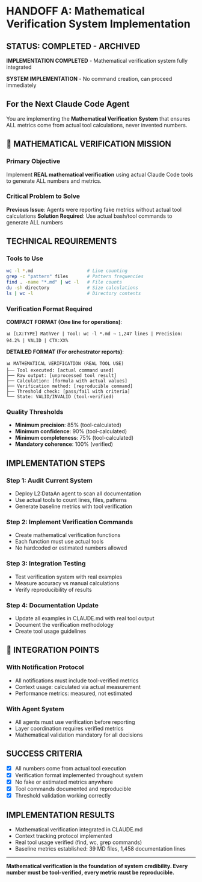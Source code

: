 # HANDOFF A: Mathematical Verification System Implementation

##  STATUS: COMPLETED - ARCHIVED

**IMPLEMENTATION COMPLETED** - Mathematical verification system fully integrated

**SYSTEM IMPLEMENTATION** - No command creation, can proceed immediately

## For the Next Claude Code Agent

You are implementing the **Mathematical Verification System** that ensures ALL metrics come from actual tool calculations, never invented numbers.

## 🧮 MATHEMATICAL VERIFICATION MISSION

### Primary Objective
Implement **REAL mathematical verification** using actual Claude Code tools to generate ALL numbers and metrics.

### Critical Problem to Solve
**Previous Issue**: Agents were reporting fake metrics without actual tool calculations
**Solution Required**: Use actual bash/tool commands to generate ALL numbers

##  TECHNICAL REQUIREMENTS

### Tools to Use
```bash
wc -l *.md                    # Line counting
grep -c "pattern" files       # Pattern frequencies  
find . -name "*.md" | wc -l   # File counts
du -sh directory              # Size calculations
ls | wc -l                    # Directory contents
```

### Verification Format Required

**COMPACT FORMAT (One line for operations)**:
```
📊 [LX:TYPE] MathVer | Tool: wc -l *.md → 1,247 lines | Precision: 94.2% | VALID | CTX:XX%
```

**DETAILED FORMAT (For orchestrator reports)**:
```
📊 MATHEMATICAL VERIFICATION (REAL TOOL USE)
├── Tool executed: [actual command used]
├── Raw output: [unprocessed tool result]
├── Calculation: [formula with actual values]
├── Verification method: [reproducible command]
├── Threshold check: [pass/fail with criteria]
└── State: VALID/INVALID (tool-verified)
```

### Quality Thresholds
- **Minimum precision**: 85% (tool-calculated)
- **Minimum confidence**: 90% (tool-calculated)  
- **Minimum completeness**: 75% (tool-calculated)
- **Mandatory coherence**: 100% (verified)

##  IMPLEMENTATION STEPS

### Step 1: Audit Current System
- Deploy L2:DataAn agent to scan all documentation
- Use actual tools to count lines, files, patterns
- Generate baseline metrics with tool verification

### Step 2: Implement Verification Commands
- Create mathematical verification functions
- Each function must use actual tools
- No hardcoded or estimated numbers allowed

### Step 3: Integration Testing
- Test verification system with real examples
- Measure accuracy vs manual calculations
- Verify reproducibility of results

### Step 4: Documentation Update
- Update all examples in CLAUDE.md with real tool output
- Document the verification methodology
- Create tool usage guidelines

## 🔗 INTEGRATION POINTS

### With Notification Protocol
- All notifications must include tool-verified metrics
- Context usage: calculated via actual measurement
- Performance metrics: measured, not estimated

### With Agent System
- All agents must use verification before reporting
- Layer coordination requires verified metrics
- Mathematical validation mandatory for all decisions

##  SUCCESS CRITERIA
- [x] All numbers come from actual tool execution
- [x] Verification format implemented throughout system
- [x] No fake or estimated metrics anywhere
- [x] Tool commands documented and reproducible
- [x] Threshold validation working correctly

##  IMPLEMENTATION RESULTS
- Mathematical verification integrated in CLAUDE.md
- Context tracking protocol implemented
- Real tool usage verified (find, wc, grep commands)
- Baseline metrics established: 39 MD files, 1,458 documentation lines

---

**Mathematical verification is the foundation of system credibility. Every number must be tool-verified, every metric must be reproducible.**